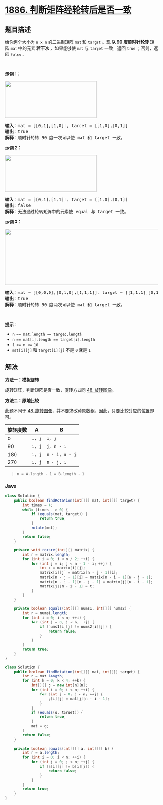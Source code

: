 # [1886. 判断矩阵经轮转后是否一致](https://leetcode.cn/problems/determine-whether-matrix-can-be-obtained-by-rotation)

## 题目描述

<p>给你两个大小为 <code>n x n</code> 的二进制矩阵 <code>mat</code> 和 <code>target</code> 。现<strong> 以 90 度顺时针轮转 </strong>矩阵 <code>mat</code> 中的元素 <strong>若干次</strong> ，如果能够使 <code>mat</code> 与 <code>target</code> 一致，返回 <code>true</code> ；否则，返回<em> </em><code>false</code><em> 。</em></p>

<p> </p>

<p><strong>示例 1：</strong></p>
<img alt="" src="https://gcore.jsdelivr.net/gh/doocs/leetcode@main/solution/1800-1899/1886.Determine%20Whether%20Matrix%20Can%20Be%20Obtained%20By%20Rotation/images/grid3.png" style="width: 301px; height: 121px;" />
<pre>
<strong>输入：</strong>mat = [[0,1],[1,0]], target = [[1,0],[0,1]]
<strong>输出：</strong>true
<strong>解释：</strong>顺时针轮转 90 度一次可以使 mat 和 target 一致。
</pre>

<p><strong>示例 2：</strong></p>
<img alt="" src="https://gcore.jsdelivr.net/gh/doocs/leetcode@main/solution/1800-1899/1886.Determine%20Whether%20Matrix%20Can%20Be%20Obtained%20By%20Rotation/images/grid4.png" style="width: 301px; height: 121px;" />
<pre>
<strong>输入：</strong>mat = [[0,1],[1,1]], target = [[1,0],[0,1]]
<strong>输出：</strong>false
<strong>解释：</strong>无法通过轮转矩阵中的元素使 equal 与 target 一致。
</pre>

<p><strong>示例 3：</strong></p>
<img alt="" src="https://gcore.jsdelivr.net/gh/doocs/leetcode@main/solution/1800-1899/1886.Determine%20Whether%20Matrix%20Can%20Be%20Obtained%20By%20Rotation/images/grid4.png" style="width: 661px; height: 184px;" />
<pre>
<strong>输入：</strong>mat = [[0,0,0],[0,1,0],[1,1,1]], target = [[1,1,1],[0,1,0],[0,0,0]]
<strong>输出：</strong>true
<strong>解释：</strong>顺时针轮转 90 度两次可以使 mat 和 target 一致。
</pre>

<p> </p>

<p><strong>提示：</strong></p>

<ul>
	<li><code>n == mat.length == target.length</code></li>
	<li><code>n == mat[i].length == target[i].length</code></li>
	<li><code>1 <= n <= 10</code></li>
	<li><code>mat[i][j]</code> 和 <code>target[i][j]</code> 不是 <code>0</code> 就是 <code>1</code></li>
</ul>

## 解法

**方法一：模拟旋转**

旋转矩阵，判断矩阵是否一致，旋转方式同 [48. 旋转图像](https://leetcode.cn/problems/rotate-image/)。

**方法二：原地比较**

此题不同于 [48. 旋转图像](https://leetcode.cn/problems/rotate-image/)，并不要求改动原数组，因此，只要比较对应的位置即可。

| 旋转度数 | A      | B              |
| -------- | ------ | -------------- |
| 0        | `i, j` | `i, j`         |
| 90       | `i, j` | `j, n - i`     |
| 180      | `i, j` | `n - i, n - j` |
| 270      | `i, j` | `n - j, i`     |

> `n = A.length - 1 = B.length - 1`

### **Java**

```java
class Solution {
    public boolean findRotation(int[][] mat, int[][] target) {
        int times = 4;
        while (times-- > 0) {
            if (equals(mat, target)) {
                return true;
            }
            rotate(mat);
        }
        return false;
    }

    private void rotate(int[][] matrix) {
        int n = matrix.length;
        for (int i = 0; i < n / 2; ++i) {
            for (int j = i; j < n - 1 - i; ++j) {
                int t = matrix[i][j];
                matrix[i][j] = matrix[n - j - 1][i];
                matrix[n - j - 1][i] = matrix[n - i - 1][n - j - 1];
                matrix[n - i - 1][n - j - 1] = matrix[j][n - i - 1];
                matrix[j][n - i - 1] = t;
            }
        }
    }

    private boolean equals(int[][] nums1, int[][] nums2) {
        int n = nums1.length;
        for (int i = 0; i < n; ++i) {
            for (int j = 0; j < n; ++j) {
                if (nums1[i][j] != nums2[i][j]) {
                    return false;
                }
            }
        }
        return true;
    }
}
```

```java
class Solution {
    public boolean findRotation(int[][] mat, int[][] target) {
        int n = mat.length;
        for (int k = 0; k < 4; ++k) {
            int[][] g = new int[n][n];
            for (int i = 0; i < n; ++i) {
                for (int j = 0; j < n; ++j) {
                    g[i][j] = mat[j][n - i - 1];
                }
            }
            if (equals(g, target)) {
                return true;
            }
            mat = g;
        }
        return false;
    }

    private boolean equals(int[][] a, int[][] b) {
        int n = a.length;
        for (int i = 0; i < n; ++i) {
            for (int j = 0; j < n; ++j) {
                if (a[i][j] != b[i][j]) {
                    return false;
                }
            }
        }
        return true;
    }
}
```
